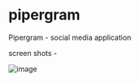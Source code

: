 # pipergram
Pipergram - social media application





screen shots -

![image](https://user-images.githubusercontent.com/85078565/232283706-555c478c-1ffc-422e-916d-e7c9d338215c.png)




